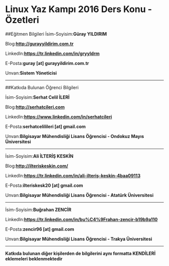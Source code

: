 # Linux Yaz Kampı 2016 Ders Konu - Özetleri

##Eğitmen Bilgileri
İsim-Soyisim:**Güray YILDIRIM**

Blog:**http://gurayyildirim.com.tr**

LinkedIn:**https://tr.linkedin.com/in/gryyldrm**

E-Posta:**guray [at] gurayyildirim.com.tr**

Unvan:**Sistem Yöneticisi**

---

##Katkıda Bulunan Öğrenci Bilgileri

İsim-Soyisim:**Serhat Celil İLERİ**

Blog:**http://serhatcileri.com**

LinkedIn:**https://www.linkedin.com/in/serhatcileri**

E-Posta:**serhatcelilileri [at] gmail.com**

Unvan:**Bilgisayar Mühendisliği Lisans Öğrencisi - Ondokuz Mayıs Üniversitesi**

---

İsim-Soyisim:**Ali İLTERİŞ KESKİN**

Blog:**http://ilteriskeskin.com/**

LinkedIn:**https://tr.linkedin.com/in/ali-ilteriş-keskin-4baa09113**

E-Posta:**ilteriskesk20 [at] gmail.com**

Unvan:**Bilgisayar Mühendisliği Lisans Öğrencisi - Atatürk Üniversitesi**

---

İsim-Soyisim:**Buğrahan ZENCİR**

LinkedIn:**https://tr.linkedin.com/in/bu%C4%9Frahan-zencir-b19b9a110**

E-Posta:**zencir96 [at] gmail.com**

Unvan:**Bilgisayar Mühendisliği Lisans Öğrencisi - Trakya Üniversitesi**

---


**Katkıda bulunan diğer kişilerden de bilgilerini aynı formatta KENDİLERİ eklemeleri beklenmektedir**
